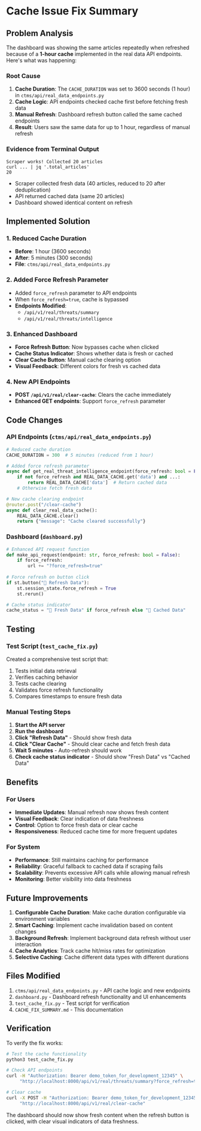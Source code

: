 # Cache Issue Fix Summary

## Problem Analysis

The dashboard was showing the same articles repeatedly when refreshed because of a **1-hour cache** implemented in the real data API endpoints. Here's what was happening:

### Root Cause
1. **Cache Duration**: The `CACHE_DURATION` was set to 3600 seconds (1 hour) in `ctms/api/real_data_endpoints.py`
2. **Cache Logic**: API endpoints checked cache first before fetching fresh data
3. **Manual Refresh**: Dashboard refresh button called the same cached endpoints
4. **Result**: Users saw the same data for up to 1 hour, regardless of manual refresh

### Evidence from Terminal Output
```
Scraper works! Collected 20 articles
curl ... | jq '.total_articles'
20
```
- Scraper collected fresh data (40 articles, reduced to 20 after deduplication)
- API returned cached data (same 20 articles)
- Dashboard showed identical content on refresh

## Implemented Solution

### 1. Reduced Cache Duration
- **Before**: 1 hour (3600 seconds)
- **After**: 5 minutes (300 seconds)
- **File**: `ctms/api/real_data_endpoints.py`

### 2. Added Force Refresh Parameter
- Added `force_refresh` parameter to API endpoints
- When `force_refresh=true`, cache is bypassed
- **Endpoints Modified**:
  - `/api/v1/real/threats/summary`
  - `/api/v1/real/threats/intelligence`

### 3. Enhanced Dashboard
- **Force Refresh Button**: Now bypasses cache when clicked
- **Cache Status Indicator**: Shows whether data is fresh or cached
- **Clear Cache Button**: Manual cache clearing option
- **Visual Feedback**: Different colors for fresh vs cached data

### 4. New API Endpoints
- **POST `/api/v1/real/clear-cache`**: Clears the cache immediately
- **Enhanced GET endpoints**: Support `force_refresh` parameter

## Code Changes

### API Endpoints (`ctms/api/real_data_endpoints.py`)
```python
# Reduced cache duration
CACHE_DURATION = 300  # 5 minutes (reduced from 1 hour)

# Added force refresh parameter
async def get_real_threat_intelligence_endpoint(force_refresh: bool = False):
    if not force_refresh and REAL_DATA_CACHE.get('data') and ...:
        return REAL_DATA_CACHE['data']  # Return cached data
    # Otherwise fetch fresh data

# New cache clearing endpoint
@router.post("/clear-cache")
async def clear_real_data_cache():
    REAL_DATA_CACHE.clear()
    return {"message": "Cache cleared successfully"}
```

### Dashboard (`dashboard.py`)
```python
# Enhanced API request function
def make_api_request(endpoint: str, force_refresh: bool = False):
    if force_refresh:
        url += "?force_refresh=true"
    
# Force refresh on button click
if st.button("🔄 Refresh Data"):
    st.session_state.force_refresh = True
    st.rerun()

# Cache status indicator
cache_status = "🔄 Fresh Data" if force_refresh else "💾 Cached Data"
```

## Testing

### Test Script (`test_cache_fix.py`)
Created a comprehensive test script that:
1. Tests initial data retrieval
2. Verifies caching behavior
3. Tests cache clearing
4. Validates force refresh functionality
5. Compares timestamps to ensure fresh data

### Manual Testing Steps
1. **Start the API server**
2. **Run the dashboard**
3. **Click "Refresh Data"** - Should show fresh data
4. **Click "Clear Cache"** - Should clear cache and fetch fresh data
5. **Wait 5 minutes** - Auto-refresh should work
6. **Check cache status indicator** - Should show "Fresh Data" vs "Cached Data"

## Benefits

### For Users
- **Immediate Updates**: Manual refresh now shows fresh content
- **Visual Feedback**: Clear indication of data freshness
- **Control**: Option to force fresh data or clear cache
- **Responsiveness**: Reduced cache time for more frequent updates

### For System
- **Performance**: Still maintains caching for performance
- **Reliability**: Graceful fallback to cached data if scraping fails
- **Scalability**: Prevents excessive API calls while allowing manual refresh
- **Monitoring**: Better visibility into data freshness

## Future Improvements

1. **Configurable Cache Duration**: Make cache duration configurable via environment variables
2. **Smart Caching**: Implement cache invalidation based on content changes
3. **Background Refresh**: Implement background data refresh without user interaction
4. **Cache Analytics**: Track cache hit/miss rates for optimization
5. **Selective Caching**: Cache different data types with different durations

## Files Modified

1. `ctms/api/real_data_endpoints.py` - API cache logic and new endpoints
2. `dashboard.py` - Dashboard refresh functionality and UI enhancements
3. `test_cache_fix.py` - Test script for verification
4. `CACHE_FIX_SUMMARY.md` - This documentation

## Verification

To verify the fix works:

```bash
# Test the cache functionality
python3 test_cache_fix.py

# Check API endpoints
curl -H "Authorization: Bearer demo_token_for_development_12345" \
     "http://localhost:8000/api/v1/real/threats/summary?force_refresh=true"

# Clear cache
curl -X POST -H "Authorization: Bearer demo_token_for_development_12345" \
     "http://localhost:8000/api/v1/real/clear-cache"
```

The dashboard should now show fresh content when the refresh button is clicked, with clear visual indicators of data freshness.